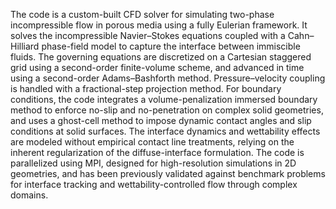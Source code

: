 The code is a custom-built CFD solver for simulating two-phase incompressible flow in porous media using a fully Eulerian framework. It solves the incompressible Navier–Stokes equations coupled with a Cahn–Hilliard phase-field model to capture the interface between immiscible fluids. The governing equations are discretized on a Cartesian staggered grid using a second-order finite-volume scheme, and advanced in time using a second-order Adams–Bashforth method. Pressure–velocity coupling is handled with a fractional-step projection method.
For boundary conditions, the code integrates a volume-penalization immersed boundary method to enforce no-slip and no-penetration on complex solid geometries, and uses a ghost-cell method to impose dynamic contact angles and slip conditions at solid surfaces. The interface dynamics and wettability effects are modeled without empirical contact line treatments, relying on the inherent regularization of the diffuse-interface formulation.
The code is parallelized using MPI, designed for high-resolution simulations in 2D geometries, and has been previously validated against benchmark problems for interface tracking and wettability-controlled flow through complex domains.
